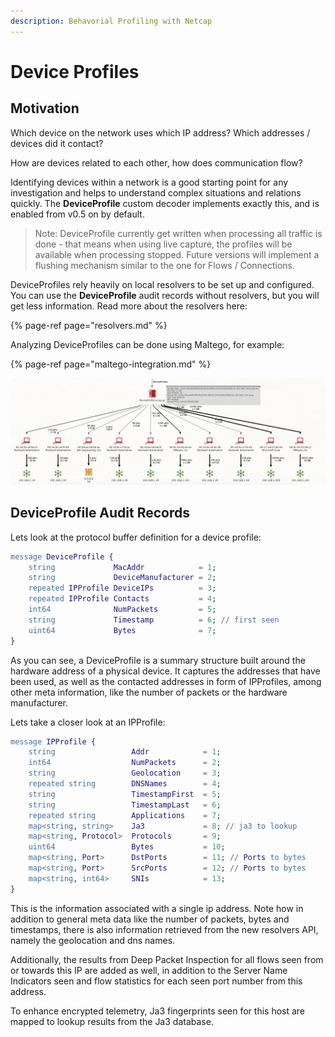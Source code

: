 ```yaml
---
description: Behavorial Profiling with Netcap
---
```


# Device Profiles

## Motivation

Which device on the network uses which IP address? Which addresses / devices did it contact?

How are devices related to each other, how does communication flow?

Identifying devices within a network is a good starting point for any investigation and helps to understand complex situations and relations quickly. The **DeviceProfile** custom decoder implements exactly this, and is enabled from v0.5 on by default.

> Note: DeviceProfile currently get written when processing all traffic is done - that means when using live capture, the profiles will be available when processing stopped. Future versions will implement a flushing mechanism similar  to the one for Flows / Connections.

DeviceProfiles rely heavily on local resolvers to be set up and configured. You can use the **DeviceProfile** audit records without resolvers, but you will get less information. Read more about the resolvers here:

{% page-ref page="resolvers.md" %}

Analyzing DeviceProfiles can be done using Maltego, for example:

{% page-ref page="maltego-integration.md" %}

![DeviceProfiles and their used IP addresses from an industrial automation system](.gitbook/assets/screenshot-2020-04-22-at-16.20.57.png)

## DeviceProfile Audit Records

Lets look at the protocol buffer definition for a device profile:

```erlang
message DeviceProfile {
    string             MacAddr            = 1;
    string             DeviceManufacturer = 2;
    repeated IPProfile DeviceIPs          = 3;
    repeated IPProfile Contacts           = 4;
    int64              NumPackets         = 5;
    string             Timestamp          = 6; // first seen
    uint64             Bytes              = 7;
}
```

As you can see, a DeviceProfile is a summary structure built around the hardware address of a physical device. It captures the addresses that have been used, as well as the contacted addresses in form of IPProfiles, among other meta information, like the number of packets or the hardware manufacturer.

Lets take a closer look at an IPProfile:

```erlang
message IPProfile {
    string                 Addr            = 1;
    int64                  NumPackets      = 2;
    string                 Geolocation     = 3;
    repeated string        DNSNames        = 4;
    string                 TimestampFirst  = 5;
    string                 TimestampLast   = 6;
    repeated string        Applications    = 7;
    map<string, string>    Ja3             = 8; // ja3 to lookup
    map<string, Protocol>  Protocols       = 9;
    uint64                 Bytes           = 10;
    map<string, Port>      DstPorts        = 11; // Ports to bytes
    map<string, Port>      SrcPorts        = 12; // Ports to bytes
    map<string, int64>     SNIs            = 13;
}
```

This is the information associated with a single ip address. Note how in addition to general meta data like the number of packets, bytes and timestamps, there is also information retrieved from the new resolvers API, namely the geolocation and dns names.

Additionally, the results from Deep Packet Inspection for all flows seen from or towards this IP are added as well, in addition to the Server Name Indicators seen and flow statistics for each seen port number from this address.

To enhance encrypted telemetry, Ja3 fingerprints seen for this host are mapped to lookup results from the  Ja3 database.

